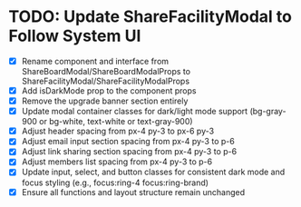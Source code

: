 # TODO: Update ShareFacilityModal to Follow System UI

- [x] Rename component and interface from ShareBoardModal/ShareBoardModalProps to ShareFacilityModal/ShareFacilityModalProps
- [x] Add isDarkMode prop to the component props
- [x] Remove the upgrade banner section entirely
- [x] Update modal container classes for dark/light mode support (bg-gray-900 or bg-white, text-white or text-gray-900)
- [x] Adjust header spacing from px-4 py-3 to px-6 py-3
- [x] Adjust email input section spacing from px-4 py-3 to p-6
- [x] Adjust link sharing section spacing from px-4 py-3 to p-6
- [x] Adjust members list spacing from px-4 py-3 to p-6
- [x] Update input, select, and button classes for consistent dark mode and focus styling (e.g., focus:ring-4 focus:ring-brand)
- [x] Ensure all functions and layout structure remain unchanged
